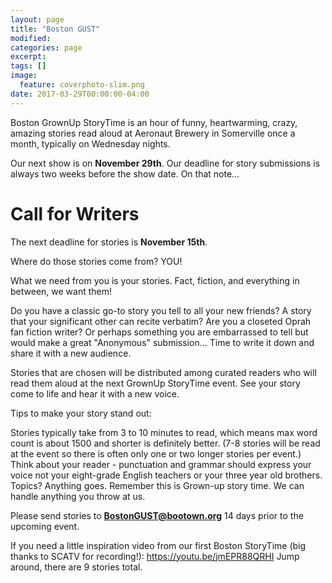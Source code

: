 ```yaml
---
layout: page
title: "Boston GUST"
modified:
categories: page
excerpt:
tags: []
image:
  feature: coverphoto-slim.png
date: 2017-03-29T00:00:00-04:00
---
```


Boston GrownUp StoryTime is an hour of funny, heartwarming, crazy, amazing stories read aloud at Aeronaut Brewery in Somerville once a month, typically on Wednesday nights.

Our next show is on **November 29th**. Our deadline for story submissions is always two weeks before the show date. On that note...

# Call for Writers

The next deadline for stories is **November 15th**.

Where do those stories come from? YOU!

What we need from you is your stories. Fact, fiction, and everything in between, we want them!  

Do you have a classic go-to story you tell to all your new friends?  A story that your significant other can recite verbatim?  Are you a closeted Oprah fan fiction writer? Or perhaps something you are embarrassed to tell but would make a great "Anonymous" submission...  Time to write it down and share it with a new audience.   

Stories that are chosen will be distributed among curated readers who will read them aloud at the next GrownUp StoryTime event.  See your story come to life and hear it with a new voice.

Tips to make your story stand out: 

Stories typically take from 3 to 10 minutes to read, which means max word count is about 1500 and shorter is definitely better. (7-8 stories will be read at the event so there is often only one or two longer stories per event.)  Think about your reader - punctuation and grammar should express your voice not your eight-grade English teachers or your three year old brothers.  Topics?  Anything goes.  Remember this is Grown-up story time.  We can handle anything you throw at us.

Please send stories to **BostonGUST@bootown.org** 14 days prior to the upcoming event.   

If you need a little inspiration video from our first Boston StoryTime (big thanks to SCATV for recording!):  <https://youtu.be/jmEPR88QRHI>  Jump around, there are 9 stories total.
